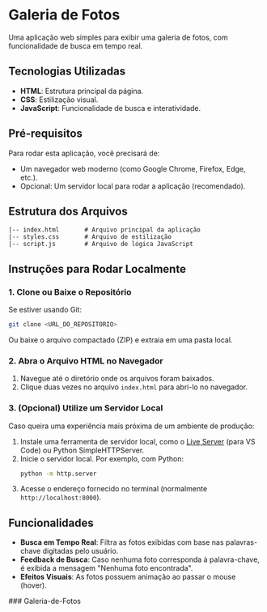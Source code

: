 # Galeria de Fotos

Uma aplicação web simples para exibir uma galeria de fotos, com funcionalidade de busca em tempo real.

## Tecnologias Utilizadas

- **HTML**: Estrutura principal da página.
- **CSS**: Estilização visual.
- **JavaScript**: Funcionalidade de busca e interatividade.

## Pré-requisitos

Para rodar esta aplicação, você precisará de:

- Um navegador web moderno (como Google Chrome, Firefox, Edge, etc.).
- Opcional: Um servidor local para rodar a aplicação (recomendado).

## Estrutura dos Arquivos

```
|-- index.html       # Arquivo principal da aplicação
|-- styles.css       # Arquivo de estilização
|-- script.js        # Arquivo de lógica JavaScript
```

## Instruções para Rodar Localmente

### 1. Clone ou Baixe o Repositório

Se estiver usando Git:

```bash
git clone <URL_DO_REPOSITORIO>
```

Ou baixe o arquivo compactado (ZIP) e extraia em uma pasta local.

### 2. Abra o Arquivo HTML no Navegador

1. Navegue até o diretório onde os arquivos foram baixados.
2. Clique duas vezes no arquivo `index.html` para abri-lo no navegador.

### 3. (Opcional) Utilize um Servidor Local

Caso queira uma experiência mais próxima de um ambiente de produção:

1. Instale uma ferramenta de servidor local, como o [Live Server](https://marketplace.visualstudio.com/items?itemName=ritwickdey.LiveServer) (para VS Code) ou Python SimpleHTTPServer.
2. Inicie o servidor local. Por exemplo, com Python:
   ```bash
   python -m http.server
   ```
3. Acesse o endereço fornecido no terminal (normalmente `http://localhost:8000`).

## Funcionalidades

- **Busca em Tempo Real**: Filtra as fotos exibidas com base nas palavras-chave digitadas pelo usuário.
- **Feedback de Busca**: Caso nenhuma foto corresponda à palavra-chave, é exibida a mensagem "Nenhuma foto encontrada".
- **Efeitos Visuais**: As fotos possuem animação ao passar o mouse (hover).

###   G a l e r i a - d e - F o t o s  
 